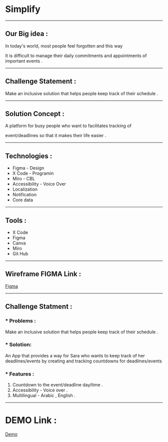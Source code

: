 # Simplify
<hr>

## Our Big idea :
In today's world, most people feel forgotten and this way


It is difficult to manage their daily commitments and appointments of important events .
<hr>

## Challenge Statement :
Make an inclusive solution that helps people keep track of their  schedule .
<hr>

## Solution Concept :
A platform for busy people who want to facilitates tracking of 

event/deadlines so that it makes their life easier . 
<hr>

## Technologies :
* Figma - Design
* X Code - Programin 
* Miro - CBL 
* Accessibility - Voice Over
* Localization
* Notification
* Core data
<hr>

## Tools : 
* X Code 
* Figma 
* Canva 
* Miro 
* Git Hub
<hr>

## Wireframe FIGMA Link :
[Figma](https://www.figma.com/file/B4APASkgG6SenD5jMqyqCL/Untitled?node-id=4%3A4&t=HySUrgLD2oqBNrt5-1)
<hr>

## Challenge Statment : 
### * Problems : 
Make an inclusive solution that helps people keep track of their  schedule .
 

### * Solotion:  
 An App that provides a way for Sara who wants to keep track of her deadlines/events by creating 
 and  tracking countdowns for deadlines/events
 
### * Features :
1. Countdown to the event/deadline day/time .
2. Accessibility - Voice over .
3. Multilingual - Arabic , English .
<hr>

# DEMO Link : 
[Demo](https://files.fm/u/khseb4anp)
